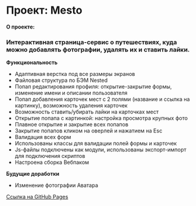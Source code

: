 # Проект: Mesto

**О проекте:**
### Интерактивная страница-сервис о путешествиях, куда можно добавлять фотографии, удалять их и ставить лайки.

**Функциональность**
* Адаптивная верстка под все размеры экранов
* Файловая структура по БЭМ Nested
* Попап редактирования профиля: открытие-закрытие формы, изменение имени и описании пользователя
* Попап добавления карточек мест с 2 полями (название и ссылка на картинку), возможность удаления карточек
* Возможность ставить/убирать лайки на карточках мест
* Открытие попапа с картинкой: настройка просмотра крупных фото
* Плавное открытие и закрытие всех попапов
* Закрытие попапов кликом на оверлей и нажатием на Esc
* Валидация всех форм
* Использованы классы для валидации полей формы и карточек
* Js-файлы подключены как модули, использованы экспорт-импорт для подключения скриптов
* Настроена сборка Вебпаком

**Будущие доработки**
* Изменение фотографии Аватара

[Ссылка на GitHub Pages](https://mari54.github.io/mesto/)